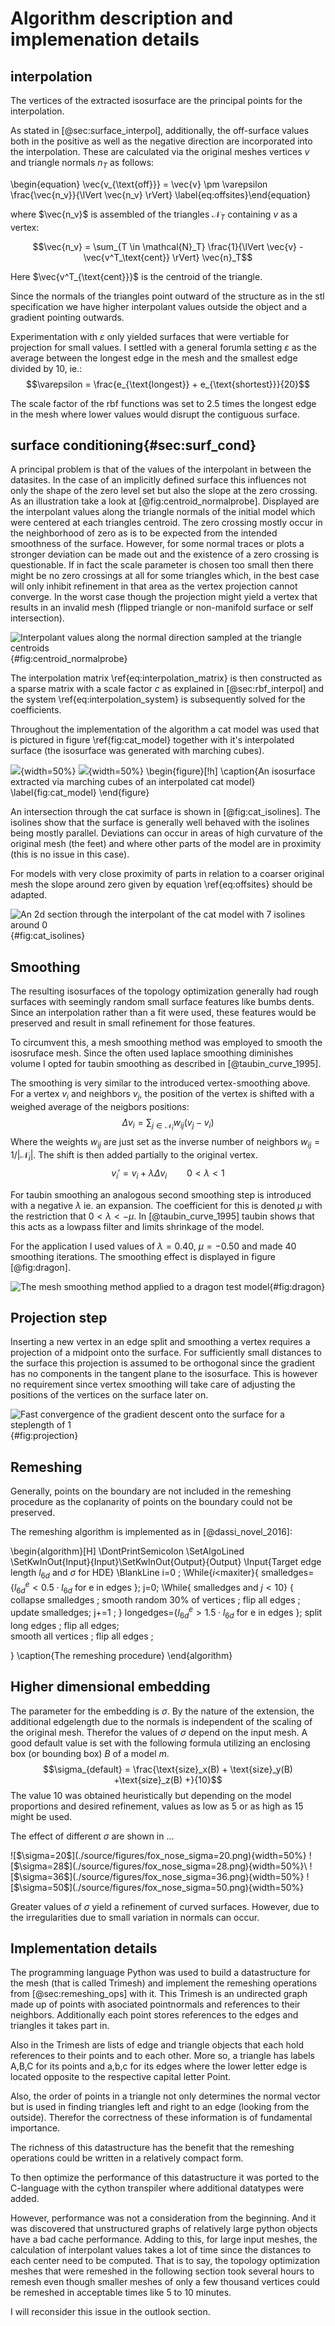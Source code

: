 
# Algorithm description and implemenation details

## interpolation 
The vertices of the extracted isosurface are the principal points for the interpolation.

As stated in [@sec:surface_interpol], additionally, the off-surface values both in the positive as well as the negative direction are 
incorporated into the interpolation. These are calculated via the original meshes vertices $v$ and triangle normals $n_T$ as follows:

\begin{equation} \vec{v_{\text{off}}} = \vec{v} \pm \varepsilon \frac{\vec{n_v}}{\lVert \vec{n_v} \rVert} \label{eq:offsites}\end{equation}

where $\vec{n_v}$ is assembled of the triangles $\mathcal{N}_T$ containing $v$ as a vertex:

$$\vec{n_v} = \sum_{T \in \mathcal{N}_T} \frac{1}{\lVert \vec{v} - \vec{v^T_\text{cent}} \rVert} \vec{n}_T$$

Here $\vec{v^T_{\text{cent}}}$ is the centroid of the triangle.

Since the normals of the triangles point outward of the structure as in the stl specification we have higher interpolant values outside
the object and a gradient pointing outwards.

Experimentation with $\varepsilon$ only yielded surfaces that were vertiable for projection for small values.
I settled with a general forumla setting $\varepsilon$ as the average between the longest edge in the mesh and the smallest edge 
divided by 10, ie.:
$$\varepsilon = \frac{e_{\text{longest}} + e_{\text{shortest}}}{20}$$

The scale factor of the rbf functions was set to 2.5 times the longest edge in the mesh where lower values would disrupt the contiguous 
surface.


## surface conditioning{#sec:surf_cond}
A principal problem is that of the values of the interpolant in between the datasites.
In the case of an implicitly defined surface this influences not only the shape of the zero level set but also the slope
at the zero crossing.
As an illustration take a look at [@fig:centroid_normalprobe].
Displayed are the interpolant values along the triangle normals of the initial model which were centered at each triangles centroid.
The zero crossing mostly occur in the neighborhood of zero as is to be expected from the intended smoothness of the surface.
However, for some normal traces or plots a stronger deviation can be made out and the existence of a zero crossing is questionable.
If in fact the scale parameter is chosen too small then there might be no zero crossings at all for some triangles which,
in the best case will only inhibit refinement in that area as the vertex projection cannot converge. 
In the worst case though the projection might yield a vertex that results in an invalid mesh 
(flipped triangle or non-manifold surface or self intersection). 




![Interpolant values along the normal direction sampled at the triangle centroids](./source/figures/centroid_normalprobe.png){#fig:centroid_normalprobe}






The interpolation matrix \ref{eq:interpolation_matrix} is then constructed as a sparse matrix with a scale factor $c$ as explained in
[@sec:rbf_interpol] and the system \ref{eq:interpolation_system} is subsequently solved for the coefficients.


Throughout the implementation of the algorithm a cat model was used that is pictured in figure \ref{fig:cat_model} 
together with it's interpolated surface (the isosurface was generated with marching cubes).


![](./source/figures/cat_raw.png){width=50%}
![](./source/figures/cat_cubes_isosurf.png){width=50%}
\begin{figure}[!h]
\caption{An isosurface extracted via marching cubes of an interpolated cat model}
\label{fig:cat_model}
\end{figure}

An intersection through the cat surface is shown in [@fig:cat_isolines]. The isolines show that the surface 
is generally well behaved with the isolines being mostly parallel. 
Deviations can occur in areas of high curvature of the original mesh (the feet) and where other parts of the model 
are in proximity (this is no issue in this case).

For models with very close proximity of parts in relation to a coarser original mesh the slope around zero
given by equation \ref{eq:offsites} should be adapted.


![An 2d section through the interpolant of the cat model with 7 isolines around 0](./source/figures/cat_isolines.png){#fig:cat_isolines}

## Smoothing
The resulting isosurfaces of the topology optimization generally had rough surfaces with seemingly random small 
surface features like bumbs dents. Since an interpolation rather than a fit were used, these features would be preserved and result
in small refinement for those features.

To circumvent this, a mesh smoothing method was employed to smooth the isosruface mesh.
Since the often used laplace smoothing diminishes volume I opted for taubin smoothing as described in [@taubin_curve_1995].

The smoothing is very similar to the introduced vertex-smoothing above. For a vertex $v_i$ and neighbors $v_j$, the position
of the vertex is shifted with a weighed average of the neigbors positions:
$$\Delta v_i = \sum_{j \in \mathcal{N}_i} w_{ij} (v_j - v_i)$$
Where the weights $w_{ij}$ are just set as the inverse number of neighbors $w_{ij}=1/|\mathcal{N}_i|$. The shift is then added partially to the original vertex.
$$v_i' = v_i + \lambda \Delta v_i \qquad 0<\lambda<1$$

For taubin smoothing an analogous second smoothing step is introduced with a negative $\lambda$ ie. an expansion.
The coefficient for this is denoted $\mu$ with the restriction that $0< \lambda < -\mu$.
In [@taubin_curve_1995] taubin shows that this acts as a lowpass filter and limits shrinkage of the model.

For the application I used values of $\lambda = 0.40$, $\mu=-0.50$ and made 40 smoothing iterations.
The smoothing effect is displayed in figure [@fig:dragon].


![The mesh smoothing method applied to a dragon test model](./source/figures/dragon_smoothing.png){#fig:dragon} 


## Projection step

Inserting a new vertex in an edge split and smoothing a vertex requires a projection of a midpoint onto the surface.
For sufficiently small distances to the surface this projection is assumed to be orthogonal since the gradient has no components
in the tangent plane to the isosurface.
This is however no requirement since vertex smoothing will take care of adjusting the positions of the vertices on the surface later on.

![Fast convergence of the gradient descent onto the surface for a steplength of 1](./source/figures/projection_steps.png){#fig:projection} 


## Remeshing 

Generally, points on the boundary are not included in the remeshing procedure as the coplanarity of points on the boundary 
could not be preserved.

The remeshing algorithm is implemented as in [@dassi_novel_2016]:

\begin{algorithm}[H]
\DontPrintSemicolon
\SetAlgoLined
\SetKwInOut{Input}{Input}\SetKwInOut{Output}{Output}
\Input{Target edge length $l_{6d}$ and  $\sigma$ for HDE}
\BlankLine
i=0 \;
\While{$i<$maxiter}{
    smalledges=\{$l_{6d}^e < 0.5 \cdot l_{6d}$ for e in edges \}\;
    j=0\;
    \While{ smalledges and $j<10$}
	    {
	    collapse smalledges \;
	    smooth random 30\% of vertices \;
	    flip all edges \;
	    update smalledges\;
	    j+=1 \;
	    }
     longedges=\{$l_{6d}^e > 1.5 \cdot l_{6d}$ for e in edges \}\;
     split long edges \;
     flip all edges;\
     smooth all vertices \;
     flip all edges \;

}
\caption{The remeshing procedure}
\end{algorithm} 

## Higher dimensional embedding

The parameter for the embedding is $\sigma$. By the nature of the extension, the additional edgelength due to the normals
is independent of the scaling of the original mesh. Therefor the values of $\sigma$ depend on the input mesh.
A good default value is set with the following formula utilizing an enclosing box (or bounding box) $B$ of a model $m$.
$$\sigma_{default} = \frac{\text{size}_x(B) + \text{size}_y(B) +\text{size}_z(B) +}{10}$$
The value 10 was obtained heuristically but depending on the model proportions and desired refinement,
values as low as 5 or as high as 15 might be used.

The effect of different $\sigma$ are shown in ...


<div id="fig:sigma_values">
![$\sigma=20$](./source/figures/fox_nose_sigma=20.png){width=50%}
![$\sigma=28$](./source/figures/fox_nose_sigma=28.png){width=50%}\
![$\sigma=36$](./source/figures/fox_nose_sigma=36.png){width=50%}
![$\sigma=50$](./source/figures/fox_nose_sigma=50.png){width=50%}

Greater values of $\sigma$ yield a refinement of curved surfaces. However, due to the irregularities due to small variation in normals
can occur.
</div>



## Implementation details

The programming language Python was used to build a datastructure for the mesh (that is called Trimesh) and implement 
the remeshing operations from [@sec:remeshing_ops] with it.
This Trimesh is an undirected graph made up of points with asociated pointnormals and references to their neighbors. Additionally each point
stores references to the edges and triangles it takes part in.

Also in the Trimesh are lists of edge and triangle objects that each hold references to their points and to each other. More so, a triangle has labels A,B,C for its points and a,b,c for its edges where the lower letter edge is located opposite to the respective capital letter Point.

Also, the order of points in a triangle not only determines the normal vector but is used in finding 
triangles left and right to an edge (looking from the outside).
Therefor the correctness of these information is of fundamental importance.

The richness of this datastructure has the benefit that the remeshing operations could be written in a relatively compact form.

To then optimize the performance of this datastructure it was ported to the C-language with the cython transpiler where additional datatypes were added.

However, performance was not a consideration from the beginning. And it was discovered that 
unstructured graphs of relatively large python objects have a bad cache performance.
Adding to this, for large input meshes, the calculation of interpolant values takes a lot of time since the distances to each 
center need to be computed. 
That is to say, the topology optimization meshes that were remeshed in the following section took
several hours to remesh even though smaller meshes of only a few thousand vertices could be remeshed in acceptable times like 5 to 10 minutes.

I will reconsider this issue in the outlook section.

<!--As mentioned in [@sec:edge_flip] a too large angle condition for the 6d-angles on the opposing points of a to-be-flipped edge can lead to-->
<!--very few flips being done at all.-->
<!--For why this is consider the triangle depicted in [@fig:tri_strip]. The triangle angle $\beta$ at the point B is calculated with the following forumla.-->
<!--Let $A^{6d}$ be the vector $(\text{A}, \sigma \text{n}_\text{A})$ and analogously for B and C. Then-->
<!--$$\beta = \text{arccos}\Big( \frac{(A-B, C-B)_{3d} + \sigma^2 (n_A - n_B, n_C - n_B )}{\lVert A^{6d} - B^{6d} \rVert_{6d} \lVert C^{6d} - B^{6d}\rVert_{6d}}\Big)$$-->

<!--Take a look at the scalar product after $\sigma^2$. For a n angle of $\pi/2$ this term would need to become zero. This will can only happen if-->
<!--$n_A = n_B \text{ or } n_C = n_B$ or $n_A - n_B \perp n_C - n_B$ which-->

<!--![A thin strip triangle on a curved surface](./source/figures/triangle_strip.svg){#fig:tri_strip width=50%}-->



